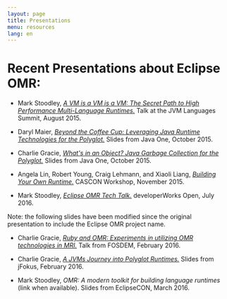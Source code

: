 ```yaml
---
layout: page
title: Presentations
menu: resources
lang: en
---
```


[//]: # "*********************************************************************"
[//]: # "*"
[//]: # "*  Copyright IBM Corp. 2016  All Rights Reserved."
[//]: # "*"
[//]: # "*  This program and the accompanying materials are made available"
[//]: # "*  under the terms of the Eclipse Public License v1.0 and"
[//]: # "*  Apache License v2.0 which accompanies this distribution."
[//]: # "*"
[//]: # "*      The Eclipse Public License is available at"
[//]: # "*      http://www.eclipse.org/legal/epl-v10.html"
[//]: # "*"
[//]: # "*      The Apache License v2.0 is available at"
[//]: # "*      http://www.opensource.org/licenses/apache2.0.php"
[//]: # "*"
[//]: # "*  Contributors:"
[//]: # "*    <First author> - initial implementation and documentation"
[//]: # "*********************************************************************"

# Recent Presentations about Eclipse OMR:

- Mark Stoodley, [*A VM is a VM is a VM: The Secret Path to High Performance Multi-Language Runtimes.*](https://www.youtube.com/watch?v=kOnyJurioyw)  Talk at the JVM Languages Summit, August 2015.

- Daryl Maier, [*Beyond the Coffee Cup: Leveraging Java Runtime Technologies for the Polyglot.*](http://www.slideshare.net/0xdaryl/javaone-2015-con7547-beyond-the-coffee-cup-leveraging-java-runtime-technologies-for-polyglot?related=1) Slides from Java One, October 2015.

- Charlie Gracie, [*What's in an Object? Java Garbage Collection for the Polyglot.*](http://www.slideshare.net/charliegracie1/javaone-whats-in-an-object) Slides from Java One, October 2015.

- Angela Lin, Robert Young, Craig Lehmann, and Xiaoli Liang, [*Building Your Own Runtime.*](https://ibm.box.com/s/7xdg25we2ezmdjjbqdys30d7dl1iyo49) CASCON Workshop, November 2015.

- Mark Stoodley, [*Eclipse OMR Tech Talk.*](https://developer.ibm.com/open/videos/eclipse-omr-tech-talk/) developerWorks Open, July 2016.

Note: the following slides have been modified since the original presentation to include the Eclipse OMR project name.

- Charlie Gracie, [*Ruby and OMR: Experiments in utilizing OMR technologies in MRI.*](http://bofh.nikhef.nl/events/FOSDEM/2016/h2213/ruby-and-omr.mp4) Talk from FOSDEM, February 2016.

- Charlie Gracie, [*A JVMs Journey into Polyglot Runtimes.*](https://t.co/efCKf6aCB4) Slides from jFokus, February 2016.

- Mark Stoodley, *OMR: A modern toolkit for building language runtimes* (link when available). Slides from EclipseCON, March 2016.

